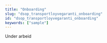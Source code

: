 ```yaml
---
title: "Onboarding"
slug: "dsop_transportloyvegaranti_onboarding"
id: "dsop_transportloyvegaranti_onboarding"
keywords: ["sample"]
---
```


Under arbeid